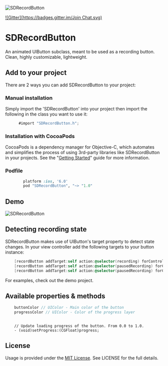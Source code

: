 ![SDRecordButton](https://dl.dropboxusercontent.com/s/9954jio68aqu5t6/sdrecordbutton2.png?dl=0)

[![Gitter](https://badges.gitter.im/Join Chat.svg)](https://gitter.im/sebyddd/SDRecordButton?utm_source=badge&utm_medium=badge&utm_campaign=pr-badge)     


# SDRecordButton
An animated UIButton subclass, meant to be used as a recording button. Clean, highly customizable, lightweight.

## Add to your project
 
There are 2 ways you can add SDRecordButton to your project:
 
### Manual installation
 
 Simply import the 'SDRecordButton' into your project then import the following in the class you want to use it: 
 ```objective-c
       #import "SDRecordButton.h";
 ```      
### Installation with CocoaPods

CocoaPods is a dependency manager for Objective-C, which automates and simplifies the process of using 3rd-party libraries like SDRecordButton in your projects. See the "[Getting Started](http://guides.cocoapods.org/syntax/podfile.html)" guide for more information.

### Podfile
```ruby
        platform :ios, '6.0'
        pod "SDRecordButton", "~> "1.0"
```

## Demo
![SDRecordButton](https://dl.dropboxusercontent.com/s/crzbg43r26euip9/demo.gif?dl=0)

## Detecting recording state

SDRecordButton makes use of UIButton's target property to detect state changes. In your view controller add the following targets to your button instance:
```objective-c
    [recordButton addTarget:self action:@selector(recording) forControlEvents:UIControlEventTouchDown];
    [recordButton addTarget:self action:@selector(pausedRecording) forControlEvents:UIControlEventTouchUpInside];
    [recordButton addTarget:self action:@selector(pausedRecording) forControlEvents:UIControlEventTouchUpOutside];

```
For examples, check out the demo project. 

## Available properties & methods
```objective-c
    buttonColor // UIColor - Main color of the button
    progressColor // UIColor - Color of the progress layer
   
```
```
	// Update loading progress of the button. From 0.0 to 1.0.
 	- (void)setProgress:(CGFloat)progress; 
```

## License
Usage is provided under the [MIT License](http://http//opensource.org/licenses/mit-license.php). See LICENSE for the full details.